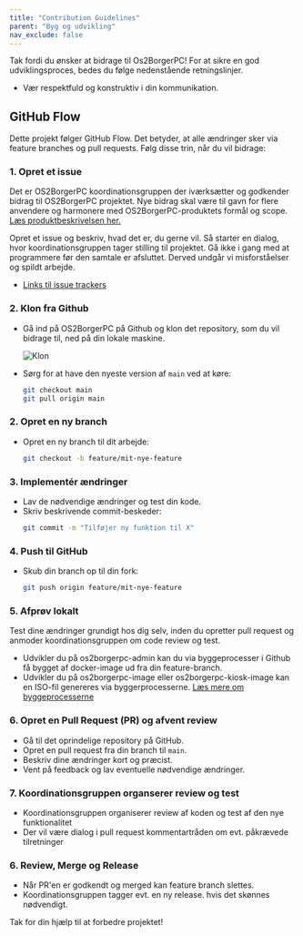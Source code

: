 ```yaml
---
title: "Contribution Guidelines"
parent: "Byg og udvikling"
nav_exclude: false
---
```


Tak fordi du ønsker at bidrage til Os2BorgerPC! For at sikre en god udviklingsproces, bedes du følge nedenstående retningslinjer.

- Vær respektfuld og konstruktiv i din kommunikation.

## GitHub Flow
Dette projekt følger GitHub Flow. Det betyder, at alle ændringer sker via feature branches og pull requests. Følg disse trin, når du vil bidrage:

### 1. Opret et issue
Det er OS2BorgerPC koordinationsgruppen der iværksætter og godkender bidrag til OS2BorgerPC projektet. Nye bidrag skal være til gavn for flere anvendere og harmonere med OS2BorgerPC-produktets formål og scope. [Læs produktbeskrivelsen her.](https://os2borgerpc.github.io/os2borgerpc-docs/)

Opret et issue og beskriv, hvad det er, du gerne vil. Så starter en dialog, hvor koordinationsgruppen tager stilling til projektet. Gå ikke i gang med at programmere før den samtale er afsluttet. Derved undgår vi misforståelser og spildt arbejde.
- [Links til issue trackers](https://os2borgerpc.github.io/os2borgerpc-docs/docs/support-and-issue-tracker.html)

### 2. Klon fra Github
- Gå ind på OS2BorgerPC på Github og klon det repository, som du vil bidrage til, ned på din lokale maskine.
  
  ![Klon](https://github.com/user-attachments/assets/e7327d5b-5dd8-41cb-82d2-1649de3ab2ef)

- Sørg for at have den nyeste version af `main` ved at køre:
  ```sh
  git checkout main
  git pull origin main
  ```

### 2. Opret en ny branch
- Opret en ny branch til dit arbejde:
  ```sh
  git checkout -b feature/mit-nye-feature
  ```

### 3. Implementér ændringer
- Lav de nødvendige ændringer og test din kode.
- Skriv beskrivende commit-beskeder:
  ```sh
  git commit -m "Tilføjer ny funktion til X"
  ```

### 4. Push til GitHub
- Skub din branch op til din fork:
  ```sh
  git push origin feature/mit-nye-feature
  ```

### 5. Afprøv lokalt
Test dine ændringer grundigt hos dig selv, inden du opretter pull request og anmoder koordinationsgruppen om code review og test.
- Udvikler du på os2borgerpc-admin kan du via byggeprocesser i Github få bygget af docker-image ud fra din feature-branch.
- Udvikler du på os2borgerpc-image eller os2borgerpc-kiosk-image kan en ISO-fil genereres via byggerprocesserne.
[Læs mere om byggeprocesserne](https://os2borgerpc.github.io/os2borgerpc-docs/docs/byg-og-udvikling/byggeprocess.html)

### 6. Opret en Pull Request (PR) og afvent review
- Gå til det oprindelige repository på GitHub.
- Opret en pull request fra din branch til `main`.
- Beskriv dine ændringer kort og præcist.
- Vent på feedback og lav eventuelle nødvendige ændringer.

### 7. Koordinationsgruppen organserer review og test
- Koordinationsgruppen organiserer review af koden og test af den nye funktionalitet
- Der vil være dialog i pull request kommentartråden om evt. påkrævede tilretninger

### 6. Review, Merge og Release
- Når PR'en er godkendt og merged kan feature branch slettes.
- Koordinationsgruppen tagger evt. en ny release. hvis det skønnes nødvendigt.

Tak for din hjælp til at forbedre projektet!

